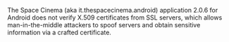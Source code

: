 The Space Cinema (aka it.thespacecinema.android) application 2.0.6 for Android does not verify X.509 certificates from SSL servers, which allows man-in-the-middle attackers to spoof servers and obtain sensitive information via a crafted certificate.